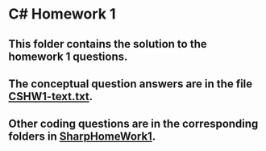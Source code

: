 # C# Homework 1

## This folder contains the solution to the homework 1 questions. 
## The conceptual question answers are in the file [CSHW1-text.txt](C-Sharp-HW1/CSHW1-text.txt).
## Other coding questions are in the corresponding folders in [SharpHomeWork1](C-Sharp-HW1/SharpHomework1).
